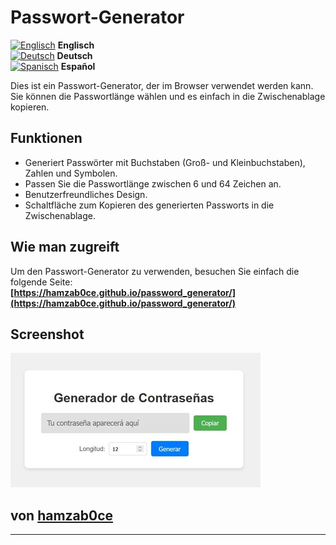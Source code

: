 # Passwort-Generator

[![Englisch](https://upload.wikimedia.org/wikipedia/commons/thumb/a/a4/Flag_of_the_United_Kingdom.svg/320px-Flag_of_the_United_Kingdom.svg.png)](README_en.md) **Englisch**  
[![Deutsch](https://upload.wikimedia.org/wikipedia/commons/thumb/b/ba/Flag_of_Germany.svg/320px-Flag_of_Germany.svg.png)](README_de.md) **Deutsch**  
[![Spanisch](https://upload.wikimedia.org/wikipedia/commons/thumb/9/9a/Flag_of_Spain.svg/320px-Flag_of_Spain.svg.png)](README_es.md) **Español**

Dies ist ein Passwort-Generator, der im Browser verwendet werden kann. Sie können die Passwortlänge wählen und es einfach in die Zwischenablage kopieren.

## Funktionen

- Generiert Passwörter mit Buchstaben (Groß- und Kleinbuchstaben), Zahlen und Symbolen.
- Passen Sie die Passwortlänge zwischen 6 und 64 Zeichen an.
- Benutzerfreundliches Design.
- Schaltfläche zum Kopieren des generierten Passworts in die Zwischenablage.

## Wie man zugreift

Um den Passwort-Generator zu verwenden, besuchen Sie einfach die folgende Seite:  
**[https://hamzab0ce.github.io/password_generator/](https://hamzab0ce.github.io/password_generator/)**

## Screenshot

![Passwort-Generator Screenshot](https://raw.githubusercontent.com/hamzab0ce/password_generator/refs/heads/main/image.jpg)

## von **[hamzab0ce](https://github.com/hamzab0ce)**

---
